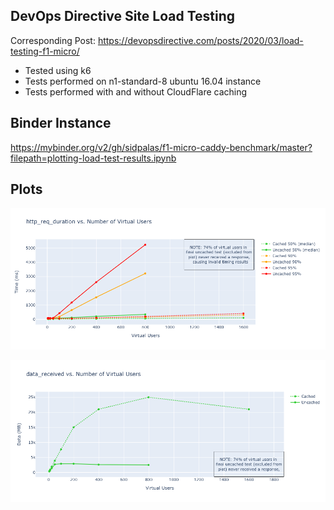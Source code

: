 ## DevOps Directive Site Load Testing

Corresponding Post: https://devopsdirective.com/posts/2020/03/load-testing-f1-micro/

- Tested using k6
- Tests performed on n1-standard-8 ubuntu 16.04 instance
- Tests performed with and without CloudFlare caching

## Binder Instance

https://mybinder.org/v2/gh/sidpalas/f1-micro-caddy-benchmark/master?filepath=plotting-load-test-results.ipynb

## Plots

![request duration](./http_req_duration.png)

![data received](./data_received.png)